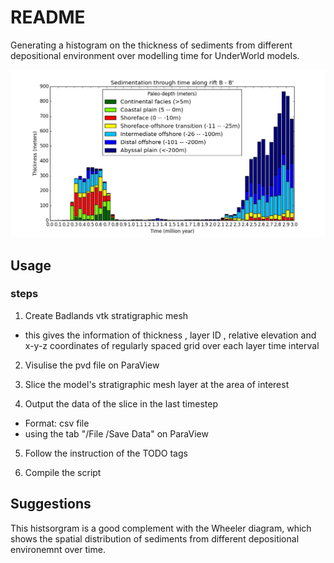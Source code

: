 # README #
Generating a histogram on the thickness of sediments from different depositional environment over modelling time for UnderWorld models.

![alt text](example_graph.png)

## Usage ##
### steps ###

1. Create Badlands vtk stratigraphic mesh 
  * this gives the information of thickness , layer ID , relative elevation and x-y-z coordinates of regularly spaced grid over each layer time interval 
  
2. Visulise the pvd file on ParaView

3. Slice the model's stratigraphic mesh layer at the area of interest

4. Output the data of the slice in the last timestep
 * Format: csv file 
 * using the tab "/File /Save Data" on ParaView

5. Follow the instruction of the TODO tags

6. Compile the script



## Suggestions ##
This histsorgram is a good complement with the Wheeler diagram, which shows the spatial distribution of sediments from different depositional environemnt over time. 
